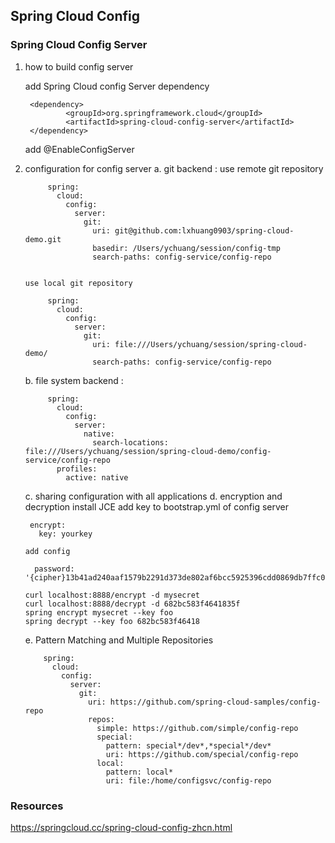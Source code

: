 ## Spring Cloud Config

### Spring Cloud Config Server
1. how to build config server
  
   add Spring Cloud config Server dependency
   
        <dependency>
                <groupId>org.springframework.cloud</groupId>
                <artifactId>spring-cloud-config-server</artifactId>
        </dependency>
        
   add @EnableConfigServer
 
2. configuration for config server
    a. git backend : 
       use remote git repository
            
            spring:
              cloud:
                config:
                  server:        
                    git:
                      uri: git@github.com:lxhuang0903/spring-cloud-demo.git
                      basedir: /Users/ychuang/session/config-tmp
                      search-paths: config-service/config-repo

            
       use local git repository
        
            spring:
              cloud:
                config:
                  server:        
                    git:
                      uri: file:///Users/ychuang/session/spring-cloud-demo/
                      search-paths: config-service/config-repo

    b. file system backend : 
        
            spring:
              cloud:
                config:
                  server:
                    native:
                      search-locations: file:///Users/ychuang/session/spring-cloud-demo/config-service/config-repo
              profiles:
                active: native
                
    c. sharing configuration with all applications
    d. encryption and decryption 
       install JCE
       add key to bootstrap.yml of config server
       
        encrypt:
          key: yourkey
    
       add config
        
         password: '{cipher}13b41ad240aaf1579b2291d373de802af6bcc5925396cdd0869db7ffc04dec83'
         
       curl localhost:8888/encrypt -d mysecret
       curl localhost:8888/decrypt -d 682bc583f4641835f
       spring encrypt mysecret --key foo  
       spring decrypt --key foo 682bc583f46418
       
    e. Pattern Matching and Multiple Repositories
    
           spring:
             cloud:
               config:
                 server:
                   git:
                     uri: https://github.com/spring-cloud-samples/config-repo
                     repos:
                       simple: https://github.com/simple/config-repo
                       special:
                         pattern: special*/dev*,*special*/dev*
                         uri: https://github.com/special/config-repo
                       local:
                         pattern: local*
                         uri: file:/home/configsvc/config-repo
       
### Resources
https://springcloud.cc/spring-cloud-config-zhcn.html
                
    